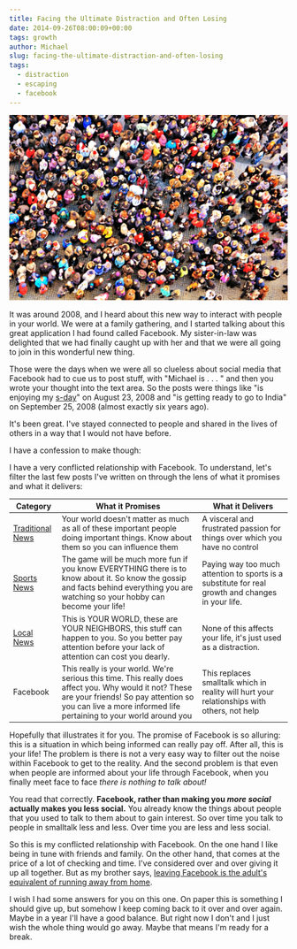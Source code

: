 ```yaml
---
title: Facing the Ultimate Distraction and Often Losing
date: 2014-09-26T08:00:09+00:00
tags: growth
author: Michael
slug: facing-the-ultimate-distraction-and-often-losing
tags:
  - distraction
  - escaping
  - facebook
---
```

<div class="full-width">
  <img src="/images/feature-facing-the-ultimate-distraction-and-often-losing.jpg" alt="Distraction" />
</div>

It was around 2008, and I heard about this new way to interact with people in your world. We were at a family gathering, and I started talking about this great application I had found called Facebook. My sister-in-law was delighted that we had finally caught up with her and that we were all going to join in this wonderful new thing.

Those were the days when we were all so clueless about social media that Facebook had to cue us to post stuff, with "Michael is . . . " and then you wrote your thought into the text area. So the posts were things like "is enjoying my [s-day](http://www.nosdiet.com/)" on August 23, 2008 and "is getting ready to go to India" on September 25, 2008 (almost exactly six years ago).

It's been great. I've stayed connected to people and shared in the lives of others in a way that I would not have before.

I have a confession to make though:

I have a very conflicted relationship with Facebook. To understand, let's filter the last few posts I've written on through the lens of what it promises and what it delivers:

| Category                                                                        | What it Promises                                                                                                                                                                                                     | What it Delivers                                                                                  |
|---------------------------------------------------------------------------------|----------------------------------------------------------------------------------------------------------------------------------------------------------------------------------------------------------------------|---------------------------------------------------------------------------------------------------|
| [Traditional News](/escaping-with-the-news/)                                    | Your world doesn't matter as much as all of these important people doing important things. Know about them so you can influence them                                                                                 | A visceral and frustrated passion for things over which you have no control                       |
| [Sports News](/sports-news-soap-operas-for-people-who-make-fun-of-soap-operas/) | The game will be much more fun if you know EVERYTHING there is to know about it. So know the gossip and facts behind everything you are watching so your hobby can become your life!                                 | Paying way too much attention to sports is a substitute for real growth and changes in your life. |
| [Local News](/rubbernecking-with-the-locals/)                                   | This is YOUR WORLD, these are YOUR NEIGHBORS, this stuff can happen to you. So you better pay attention before your lack of attention can cost you dearly.                                                           | None of this affects your life, it's just used as a distraction.                                  |
| Facebook                                                                        | This really is your world. We're serious this time. This really does affect you. Why would it not? These are your friends! So pay attention so you can live a more informed life pertaining to your world around you | This replaces smalltalk which in reality will hurt your relationships with others, not help       |

Hopefully that illustrates it for you. The promise of Facebook is so alluring: this is a situation in which being informed can really pay off. After all, this is your life! The problem is there is not a very easy way to filter out the noise within Facebook to get to the reality. And the second problem is that even when people are informed about your life through Facebook, when you finally meet face to face _there is nothing to talk about!_

You read that correctly. **Facebook, rather than making you _more social_ actually makes you less social.** You already know the things about people that you used to talk to them about to gain interest. So over time you talk to people in smalltalk less and less. Over time you are less and less social.

So this is my conflicted relationship with Facebook. On the one hand I like being in tune with friends and family. On the other hand, that comes at the price of a lot of checking and time. I've considered over and over giving it up all together. But as my brother says, [leaving Facebook is the adult's equivalent of running away from home](http://weknowmemes.com/2011/11/quitting-facebook-is-the-adult-version-of-running-away-from-home/).

I wish I had some answers for you on this one. On paper this is something I should give up, but somehow I keep coming back to it over and over again. Maybe in a year I'll have a good balance. But right now I don't and I just wish the whole thing would go away. Maybe that means I'm ready for a break.